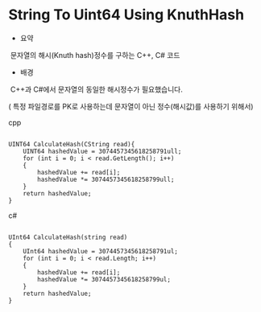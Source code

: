 # String To Uint64 Using KnuthHash

* 요약

  문자열의 해시(Knuth hash)정수를 구하는 C++, C# 코드

* 배경

  C++과 C#에서 문자열의 동일한 해시정수가 필요했습니다.

  ( 특정 파일경로를 PK로 사용하는데 문자열이 아닌 정수(해시값)를 사용하기 위해서)
  

cpp
<pre><code>
UINT64 CalculateHash(CString read){
	UINT64 hashedValue = 3074457345618258791ull;
	for (int i = 0; i < read.GetLength(); i++)
	{
		hashedValue += read[i];
		hashedValue *= 3074457345618258799ull;
	}
	return hashedValue;
}
</code></pre>

c#
<pre><code>
UInt64 CalculateHash(string read)
{
    UInt64 hashedValue = 3074457345618258791ul;
    for (int i = 0; i < read.Length; i++)
    {
        hashedValue += read[i];
        hashedValue *= 3074457345618258799ul;
    }
    return hashedValue;
}
</code></pre>

